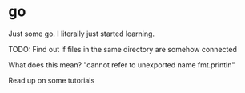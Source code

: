 # go
Just some go. I literally just started learning.

TODO:
Find out if files in the same directory are somehow connected

What does this mean? "cannot refer to unexported name fmt.println"

Read up on some tutorials
